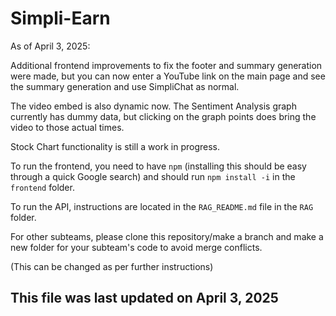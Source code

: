 # Simpli-Earn

As of April 3, 2025:

Additional frontend improvements to fix the footer and summary generation were made, but you can now enter a YouTube link on the main page and see the summary generation and use SimpliChat as normal.

The video embed is also dynamic now. The Sentiment Analysis graph currently has dummy data, but clicking on the graph points does bring the video to those actual times.

Stock Chart functionality is still a work in progress.

To run the frontend, you need to have `npm` (installing this should be easy through a quick Google search) and should run `npm install -i` in the `frontend` folder.

To run the API, instructions are located in the `RAG_README.md` file in the `RAG` folder.

For other subteams, please clone this repository/make a branch and make a new folder for your subteam's code to avoid merge conflicts.

(This can be changed as per further instructions)

## This file was last updated on April 3, 2025
